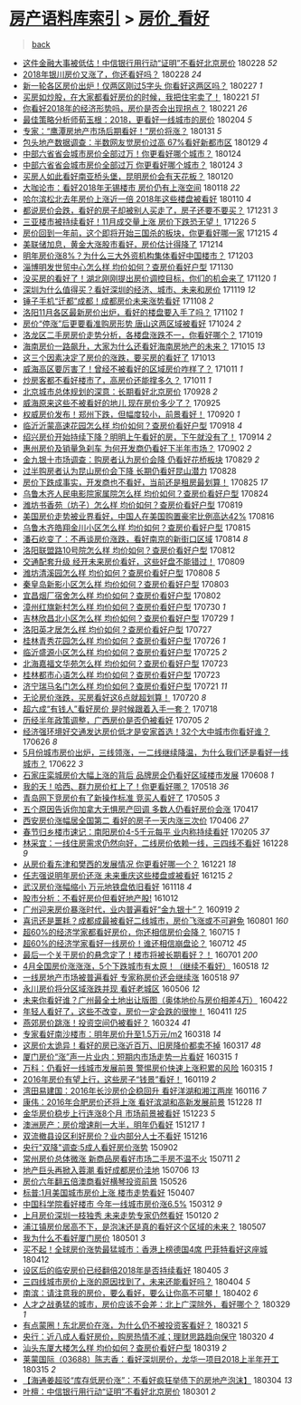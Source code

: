 [房产语料库索引](../../README.md)  > [房价_看好](房价_看好.md)
====
> [back](../README.md)

- [这件金融大事被低估！中信银行用行动“证明”不看好北京房价](http://jkwz.applinzi.com/ittc/7075283041583105031.html#%E8%BF%99%E4%BB%B6%E9%87%91%E8%9E%8D%E5%A4%A7%E4%BA%8B%E8%A2%AB%E4%BD%8E%E4%BC%B0%EF%BC%81%E4%B8%AD%E4%BF%A1%E9%93%B6%E8%A1%8C%E7%94%A8%E8%A1%8C%E5%8A%A8%E2%80%9C%E8%AF%81%E6%98%8E%E2%80%9D%E4%B8%8D%E7%9C%8B%E5%A5%BD%E5%8C%97%E4%BA%AC%E6%88%BF%E4%BB%B7) 180228 *52* 
- [2018年银川房价又涨了，你还看好吗？](http://jkwz.applinzi.com/ittc/7075199131859813392.html#2018%E5%B9%B4%E9%93%B6%E5%B7%9D%E6%88%BF%E4%BB%B7%E5%8F%88%E6%B6%A8%E4%BA%86%EF%BC%8C%E4%BD%A0%E8%BF%98%E7%9C%8B%E5%A5%BD%E5%90%97%EF%BC%9F) 180228 *24* 
- [新一轮各区房价出炉！仅两区刚过5字头 你看好这两区吗？](http://jkwz.applinzi.com/ittc/7074728725973566475.html#%E6%96%B0%E4%B8%80%E8%BD%AE%E5%90%84%E5%8C%BA%E6%88%BF%E4%BB%B7%E5%87%BA%E7%82%89%EF%BC%81%E4%BB%85%E4%B8%A4%E5%8C%BA%E5%88%9A%E8%BF%875%E5%AD%97%E5%A4%B4+%E4%BD%A0%E7%9C%8B%E5%A5%BD%E8%BF%99%E4%B8%A4%E5%8C%BA%E5%90%97%EF%BC%9F) 180227 *1* 
- [买房如炒股，在大家都看好房价的时候，我把住宅卖了！](http://jkwz.applinzi.com/ittc/7072672435138987024.html#%E4%B9%B0%E6%88%BF%E5%A6%82%E7%82%92%E8%82%A1%EF%BC%8C%E5%9C%A8%E5%A4%A7%E5%AE%B6%E9%83%BD%E7%9C%8B%E5%A5%BD%E6%88%BF%E4%BB%B7%E7%9A%84%E6%97%B6%E5%80%99%EF%BC%8C%E6%88%91%E6%8A%8A%E4%BD%8F%E5%AE%85%E5%8D%96%E4%BA%86%EF%BC%81) 180221 *51* 
- [你看好2018年的经济形势吗，房价是否会出现拐点？](http://jkwz.applinzi.com/ittc/7072565775812789254.html#%E4%BD%A0%E7%9C%8B%E5%A5%BD2018%E5%B9%B4%E7%9A%84%E7%BB%8F%E6%B5%8E%E5%BD%A2%E5%8A%BF%E5%90%97%EF%BC%8C%E6%88%BF%E4%BB%B7%E6%98%AF%E5%90%A6%E4%BC%9A%E5%87%BA%E7%8E%B0%E6%8B%90%E7%82%B9%EF%BC%9F) 180221 *26* 
- [最佳策略分析师荀玉根：2018，更看好一线城市的房价](http://jkwz.applinzi.com/ittc/7066162288484942854.html#%E6%9C%80%E4%BD%B3%E7%AD%96%E7%95%A5%E5%88%86%E6%9E%90%E5%B8%88%E8%8D%80%E7%8E%89%E6%A0%B9%EF%BC%9A2018%EF%BC%8C%E6%9B%B4%E7%9C%8B%E5%A5%BD%E4%B8%80%E7%BA%BF%E5%9F%8E%E5%B8%82%E7%9A%84%E6%88%BF%E4%BB%B7) 180204 *5* 
- [专家：“鹰潭房地产市场后期看好！”房价将涨？](http://jkwz.applinzi.com/ittc/7064786616575329290.html#%E4%B8%93%E5%AE%B6%EF%BC%9A%E2%80%9C%E9%B9%B0%E6%BD%AD%E6%88%BF%E5%9C%B0%E4%BA%A7%E5%B8%82%E5%9C%BA%E5%90%8E%E6%9C%9F%E7%9C%8B%E5%A5%BD%EF%BC%81%E2%80%9D%E6%88%BF%E4%BB%B7%E5%B0%86%E6%B6%A8%EF%BC%9F) 180131 *5* 
- [包头地产数据调查：半数网友觉房价过高 67%看好新都市区](http://jkwz.applinzi.com/ittc/7064035998579557393.html#%E5%8C%85%E5%A4%B4%E5%9C%B0%E4%BA%A7%E6%95%B0%E6%8D%AE%E8%B0%83%E6%9F%A5%EF%BC%9A%E5%8D%8A%E6%95%B0%E7%BD%91%E5%8F%8B%E8%A7%89%E6%88%BF%E4%BB%B7%E8%BF%87%E9%AB%98+67%25%E7%9C%8B%E5%A5%BD%E6%96%B0%E9%83%BD%E5%B8%82%E5%8C%BA) 180129 *4* 
- [中部六省省会城市房价全部过万！你更看好哪个城市？](http://jkwz.applinzi.com/ittc/7062183786073031686.html#%E4%B8%AD%E9%83%A8%E5%85%AD%E7%9C%81%E7%9C%81%E4%BC%9A%E5%9F%8E%E5%B8%82%E6%88%BF%E4%BB%B7%E5%85%A8%E9%83%A8%E8%BF%87%E4%B8%87%EF%BC%81%E4%BD%A0%E6%9B%B4%E7%9C%8B%E5%A5%BD%E5%93%AA%E4%B8%AA%E5%9F%8E%E5%B8%82%EF%BC%9F) 180124  
- [中部六省省会城市房价全部过万 你更看好哪个城市？](http://jkwz.applinzi.com/ittc/7062152228561748998.html#%E4%B8%AD%E9%83%A8%E5%85%AD%E7%9C%81%E7%9C%81%E4%BC%9A%E5%9F%8E%E5%B8%82%E6%88%BF%E4%BB%B7%E5%85%A8%E9%83%A8%E8%BF%87%E4%B8%87+%E4%BD%A0%E6%9B%B4%E7%9C%8B%E5%A5%BD%E5%93%AA%E4%B8%AA%E5%9F%8E%E5%B8%82%EF%BC%9F) 180124 *3* 
- [买房人如此看好南亚桥头堡，昆明房价会有天花板？](http://jkwz.applinzi.com/ittc/7060662269027812362.html#%E4%B9%B0%E6%88%BF%E4%BA%BA%E5%A6%82%E6%AD%A4%E7%9C%8B%E5%A5%BD%E5%8D%97%E4%BA%9A%E6%A1%A5%E5%A4%B4%E5%A0%A1%EF%BC%8C%E6%98%86%E6%98%8E%E6%88%BF%E4%BB%B7%E4%BC%9A%E6%9C%89%E5%A4%A9%E8%8A%B1%E6%9D%BF%EF%BC%9F) 180120  
- [大咖论市：看好2018年无锡楼市 房价仍有上涨空间](http://jkwz.applinzi.com/ittc/7059924672496272390.html#%E5%A4%A7%E5%92%96%E8%AE%BA%E5%B8%82%EF%BC%9A%E7%9C%8B%E5%A5%BD2018%E5%B9%B4%E6%97%A0%E9%94%A1%E6%A5%BC%E5%B8%82+%E6%88%BF%E4%BB%B7%E4%BB%8D%E6%9C%89%E4%B8%8A%E6%B6%A8%E7%A9%BA%E9%97%B4) 180118 *22* 
- [哈尔滨松北去年房价上涨近一倍 2018年这些楼盘被看好](http://jkwz.applinzi.com/ittc/7056911218822874128.html#%E5%93%88%E5%B0%94%E6%BB%A8%E6%9D%BE%E5%8C%97%E5%8E%BB%E5%B9%B4%E6%88%BF%E4%BB%B7%E4%B8%8A%E6%B6%A8%E8%BF%91%E4%B8%80%E5%80%8D+2018%E5%B9%B4%E8%BF%99%E4%BA%9B%E6%A5%BC%E7%9B%98%E8%A2%AB%E7%9C%8B%E5%A5%BD) 180110 *4* 
- [都说房价会跌，看好的房子却被别人买走了，房子还要不要买？](http://jkwz.applinzi.com/ittc/7052949661508174864.html#%E9%83%BD%E8%AF%B4%E6%88%BF%E4%BB%B7%E4%BC%9A%E8%B7%8C%EF%BC%8C%E7%9C%8B%E5%A5%BD%E7%9A%84%E6%88%BF%E5%AD%90%E5%8D%B4%E8%A2%AB%E5%88%AB%E4%BA%BA%E4%B9%B0%E8%B5%B0%E4%BA%86%EF%BC%8C%E6%88%BF%E5%AD%90%E8%BF%98%E8%A6%81%E4%B8%8D%E8%A6%81%E4%B9%B0%EF%BC%9F) 171231 *3* 
- [三亚楼市被持续看好！11月成交量上涨 房价下跌恐无望！](http://jkwz.applinzi.com/ittc/7051340982870606864.html#%E4%B8%89%E4%BA%9A%E6%A5%BC%E5%B8%82%E8%A2%AB%E6%8C%81%E7%BB%AD%E7%9C%8B%E5%A5%BD%EF%BC%8111%E6%9C%88%E6%88%90%E4%BA%A4%E9%87%8F%E4%B8%8A%E6%B6%A8+%E6%88%BF%E4%BB%B7%E4%B8%8B%E8%B7%8C%E6%81%90%E6%97%A0%E6%9C%9B%EF%BC%81) 171226 *5* 
- [房价回到一年前，这个即将开始三国杀的板块，你更看好哪一家](http://jkwz.applinzi.com/ittc/7047325936268084241.html#%E6%88%BF%E4%BB%B7%E5%9B%9E%E5%88%B0%E4%B8%80%E5%B9%B4%E5%89%8D%EF%BC%8C%E8%BF%99%E4%B8%AA%E5%8D%B3%E5%B0%86%E5%BC%80%E5%A7%8B%E4%B8%89%E5%9B%BD%E6%9D%80%E7%9A%84%E6%9D%BF%E5%9D%97%EF%BC%8C%E4%BD%A0%E6%9B%B4%E7%9C%8B%E5%A5%BD%E5%93%AA%E4%B8%80%E5%AE%B6) 171215 *4* 
- [美联储加息，黄金大涨股市看好，房价估计得降了](http://jkwz.applinzi.com/ittc/7046955263318295569.html#%E7%BE%8E%E8%81%94%E5%82%A8%E5%8A%A0%E6%81%AF%EF%BC%8C%E9%BB%84%E9%87%91%E5%A4%A7%E6%B6%A8%E8%82%A1%E5%B8%82%E7%9C%8B%E5%A5%BD%EF%BC%8C%E6%88%BF%E4%BB%B7%E4%BC%B0%E8%AE%A1%E5%BE%97%E9%99%8D%E4%BA%86) 171214  
- [明年房价涨8%？为什么三大外资机构集体看好中国楼市？](http://jkwz.applinzi.com/ittc/7042887767418209296.html#%E6%98%8E%E5%B9%B4%E6%88%BF%E4%BB%B7%E6%B6%A88%25%EF%BC%9F%E4%B8%BA%E4%BB%80%E4%B9%88%E4%B8%89%E5%A4%A7%E5%A4%96%E8%B5%84%E6%9C%BA%E6%9E%84%E9%9B%86%E4%BD%93%E7%9C%8B%E5%A5%BD%E4%B8%AD%E5%9B%BD%E6%A5%BC%E5%B8%82%EF%BC%9F) 171203  
- [淄博明发世贸中心怎么样 均价如何？查房价看好户型](http://jkwz.applinzi.com/ittc/7041659900009120785.html#%E6%B7%84%E5%8D%9A%E6%98%8E%E5%8F%91%E4%B8%96%E8%B4%B8%E4%B8%AD%E5%BF%83%E6%80%8E%E4%B9%88%E6%A0%B7+%E5%9D%87%E4%BB%B7%E5%A6%82%E4%BD%95%EF%BC%9F%E6%9F%A5%E6%88%BF%E4%BB%B7%E7%9C%8B%E5%A5%BD%E6%88%B7%E5%9E%8B) 171130  
- [没买房的看好了！湖北刚刚提出房价调控目标，你们的机会来了](http://jkwz.applinzi.com/ittc/7038132033975485457.html#%E6%B2%A1%E4%B9%B0%E6%88%BF%E7%9A%84%E7%9C%8B%E5%A5%BD%E4%BA%86%EF%BC%81%E6%B9%96%E5%8C%97%E5%88%9A%E5%88%9A%E6%8F%90%E5%87%BA%E6%88%BF%E4%BB%B7%E8%B0%83%E6%8E%A7%E7%9B%AE%E6%A0%87%EF%BC%8C%E4%BD%A0%E4%BB%AC%E7%9A%84%E6%9C%BA%E4%BC%9A%E6%9D%A5%E4%BA%86) 171120 *1* 
- [深圳为什么值得买？看好深圳的经济、城市、未来和房价](http://jkwz.applinzi.com/ittc/7037596849593123856.html#%E6%B7%B1%E5%9C%B3%E4%B8%BA%E4%BB%80%E4%B9%88%E5%80%BC%E5%BE%97%E4%B9%B0%EF%BC%9F%E7%9C%8B%E5%A5%BD%E6%B7%B1%E5%9C%B3%E7%9A%84%E7%BB%8F%E6%B5%8E%E3%80%81%E5%9F%8E%E5%B8%82%E3%80%81%E6%9C%AA%E6%9D%A5%E5%92%8C%E6%88%BF%E4%BB%B7) 171119 *12* 
- [锤子手机“迁都”成都！成都房价未来涨势看好](http://jkwz.applinzi.com/ittc/7033619071197774864.html#%E9%94%A4%E5%AD%90%E6%89%8B%E6%9C%BA%E2%80%9C%E8%BF%81%E9%83%BD%E2%80%9D%E6%88%90%E9%83%BD%EF%BC%81%E6%88%90%E9%83%BD%E6%88%BF%E4%BB%B7%E6%9C%AA%E6%9D%A5%E6%B6%A8%E5%8A%BF%E7%9C%8B%E5%A5%BD) 171108 *2* 
- [洛阳11月各区最新房价出炉，看好的楼盘要入手了吗？](http://jkwz.applinzi.com/ittc/7031355316296483856.html#%E6%B4%9B%E9%98%B311%E6%9C%88%E5%90%84%E5%8C%BA%E6%9C%80%E6%96%B0%E6%88%BF%E4%BB%B7%E5%87%BA%E7%82%89%EF%BC%8C%E7%9C%8B%E5%A5%BD%E7%9A%84%E6%A5%BC%E7%9B%98%E8%A6%81%E5%85%A5%E6%89%8B%E4%BA%86%E5%90%97%EF%BC%9F) 171102 *1* 
- [房价“停涨”后更要看准购房形势 唐山这两区域被看好](http://jkwz.applinzi.com/ittc/7028010299398030353.html#%E6%88%BF%E4%BB%B7%E2%80%9C%E5%81%9C%E6%B6%A8%E2%80%9D%E5%90%8E%E6%9B%B4%E8%A6%81%E7%9C%8B%E5%87%86%E8%B4%AD%E6%88%BF%E5%BD%A2%E5%8A%BF+%E5%94%90%E5%B1%B1%E8%BF%99%E4%B8%A4%E5%8C%BA%E5%9F%9F%E8%A2%AB%E7%9C%8B%E5%A5%BD) 171024 *2* 
- [洛龙区二手房房价走势分析，各楼盘涨跌不一，你看好哪个？](http://jkwz.applinzi.com/ittc/7026070298959545361.html#%E6%B4%9B%E9%BE%99%E5%8C%BA%E4%BA%8C%E6%89%8B%E6%88%BF%E6%88%BF%E4%BB%B7%E8%B5%B0%E5%8A%BF%E5%88%86%E6%9E%90%EF%BC%8C%E5%90%84%E6%A5%BC%E7%9B%98%E6%B6%A8%E8%B7%8C%E4%B8%8D%E4%B8%80%EF%BC%8C%E4%BD%A0%E7%9C%8B%E5%A5%BD%E5%93%AA%E4%B8%AA%EF%BC%9F) 171019  
- [海南房价一路飙升，大家为什么还看好海南房地产的未来？](http://jkwz.applinzi.com/ittc/7024713081672958993.html#%E6%B5%B7%E5%8D%97%E6%88%BF%E4%BB%B7%E4%B8%80%E8%B7%AF%E9%A3%99%E5%8D%87%EF%BC%8C%E5%A4%A7%E5%AE%B6%E4%B8%BA%E4%BB%80%E4%B9%88%E8%BF%98%E7%9C%8B%E5%A5%BD%E6%B5%B7%E5%8D%97%E6%88%BF%E5%9C%B0%E4%BA%A7%E7%9A%84%E6%9C%AA%E6%9D%A5%EF%BC%9F) 171015 *13* 
- [这三个因素决定了房价的涨跌，要买房的看好了](http://jkwz.applinzi.com/ittc/7023863017048114193.html#%E8%BF%99%E4%B8%89%E4%B8%AA%E5%9B%A0%E7%B4%A0%E5%86%B3%E5%AE%9A%E4%BA%86%E6%88%BF%E4%BB%B7%E7%9A%84%E6%B6%A8%E8%B7%8C%EF%BC%8C%E8%A6%81%E4%B9%B0%E6%88%BF%E7%9A%84%E7%9C%8B%E5%A5%BD%E4%BA%86) 171013  
- [威海高区要厉害了！曾经不被看好的区域房价咋样了？](http://jkwz.applinzi.com/ittc/7023196132027663376.html#%E5%A8%81%E6%B5%B7%E9%AB%98%E5%8C%BA%E8%A6%81%E5%8E%89%E5%AE%B3%E4%BA%86%EF%BC%81%E6%9B%BE%E7%BB%8F%E4%B8%8D%E8%A2%AB%E7%9C%8B%E5%A5%BD%E7%9A%84%E5%8C%BA%E5%9F%9F%E6%88%BF%E4%BB%B7%E5%92%8B%E6%A0%B7%E4%BA%86%EF%BC%9F) 171011 *1* 
- [炒房客都不看好楼市了，高房价还能撑多久？](http://jkwz.applinzi.com/ittc/7023120043632755729.html#%E7%82%92%E6%88%BF%E5%AE%A2%E9%83%BD%E4%B8%8D%E7%9C%8B%E5%A5%BD%E6%A5%BC%E5%B8%82%E4%BA%86%EF%BC%8C%E9%AB%98%E6%88%BF%E4%BB%B7%E8%BF%98%E8%83%BD%E6%92%91%E5%A4%9A%E4%B9%85%EF%BC%9F) 171011 *1* 
- [北京城市总体规划的深意：长期看好北京房价](http://jkwz.applinzi.com/ittc/7018293208667390992.html#%E5%8C%97%E4%BA%AC%E5%9F%8E%E5%B8%82%E6%80%BB%E4%BD%93%E8%A7%84%E5%88%92%E7%9A%84%E6%B7%B1%E6%84%8F%EF%BC%9A%E9%95%BF%E6%9C%9F%E7%9C%8B%E5%A5%BD%E5%8C%97%E4%BA%AC%E6%88%BF%E4%BB%B7) 170928 *2* 
- [威海原来这些不被看好的地儿 现在房价多少了？](http://jkwz.applinzi.com/ittc/7017228916723549200.html#%E5%A8%81%E6%B5%B7%E5%8E%9F%E6%9D%A5%E8%BF%99%E4%BA%9B%E4%B8%8D%E8%A2%AB%E7%9C%8B%E5%A5%BD%E7%9A%84%E5%9C%B0%E5%84%BF+%E7%8E%B0%E5%9C%A8%E6%88%BF%E4%BB%B7%E5%A4%9A%E5%B0%91%E4%BA%86%EF%BC%9F) 170925  
- [权威房价发布！郑州下跌，但幅度较小，前景看好！](http://jkwz.applinzi.com/ittc/7015311686033212432.html#%E6%9D%83%E5%A8%81%E6%88%BF%E4%BB%B7%E5%8F%91%E5%B8%83%EF%BC%81%E9%83%91%E5%B7%9E%E4%B8%8B%E8%B7%8C%EF%BC%8C%E4%BD%86%E5%B9%85%E5%BA%A6%E8%BE%83%E5%B0%8F%EF%BC%8C%E5%89%8D%E6%99%AF%E7%9C%8B%E5%A5%BD%EF%BC%81) 170920 *1* 
- [临沂沂蒙高速花园怎么样 均价如何？查房价看好户型](http://jkwz.applinzi.com/ittc/7014570417057170449.html#%E4%B8%B4%E6%B2%82%E6%B2%82%E8%92%99%E9%AB%98%E9%80%9F%E8%8A%B1%E5%9B%AD%E6%80%8E%E4%B9%88%E6%A0%B7+%E5%9D%87%E4%BB%B7%E5%A6%82%E4%BD%95%EF%BC%9F%E6%9F%A5%E6%88%BF%E4%BB%B7%E7%9C%8B%E5%A5%BD%E6%88%B7%E5%9E%8B) 170918 *4* 
- [绍兴房价开始持续下降？明明上午看好的房，下午就没有了！](http://jkwz.applinzi.com/ittc/7013085407141692432.html#%E7%BB%8D%E5%85%B4%E6%88%BF%E4%BB%B7%E5%BC%80%E5%A7%8B%E6%8C%81%E7%BB%AD%E4%B8%8B%E9%99%8D%EF%BC%9F%E6%98%8E%E6%98%8E%E4%B8%8A%E5%8D%88%E7%9C%8B%E5%A5%BD%E7%9A%84%E6%88%BF%EF%BC%8C%E4%B8%8B%E5%8D%88%E5%B0%B1%E6%B2%A1%E6%9C%89%E4%BA%86%EF%BC%81) 170914 *2* 
- [惠州房价及销量急刹车 为何开发商仍看好下半年市场？](http://jkwz.applinzi.com/ittc/7008560858333185040.html#%E6%83%A0%E5%B7%9E%E6%88%BF%E4%BB%B7%E5%8F%8A%E9%94%80%E9%87%8F%E6%80%A5%E5%88%B9%E8%BD%A6+%E4%B8%BA%E4%BD%95%E5%BC%80%E5%8F%91%E5%95%86%E4%BB%8D%E7%9C%8B%E5%A5%BD%E4%B8%8B%E5%8D%8A%E5%B9%B4%E5%B8%82%E5%9C%BA%EF%BC%9F) 170902 *2* 
- [金九银十市场调查：购房者认为房价会降 仍看好花桥板块](http://jkwz.applinzi.com/ittc/7007191130725418000.html#%E9%87%91%E4%B9%9D%E9%93%B6%E5%8D%81%E5%B8%82%E5%9C%BA%E8%B0%83%E6%9F%A5%EF%BC%9A%E8%B4%AD%E6%88%BF%E8%80%85%E8%AE%A4%E4%B8%BA%E6%88%BF%E4%BB%B7%E4%BC%9A%E9%99%8D+%E4%BB%8D%E7%9C%8B%E5%A5%BD%E8%8A%B1%E6%A1%A5%E6%9D%BF%E5%9D%97) 170829 *2* 
- [过半购房者认为昆山房价会下降 长期仍看好昆山潜力](http://jkwz.applinzi.com/ittc/7006999381621081105.html#%E8%BF%87%E5%8D%8A%E8%B4%AD%E6%88%BF%E8%80%85%E8%AE%A4%E4%B8%BA%E6%98%86%E5%B1%B1%E6%88%BF%E4%BB%B7%E4%BC%9A%E4%B8%8B%E9%99%8D+%E9%95%BF%E6%9C%9F%E4%BB%8D%E7%9C%8B%E5%A5%BD%E6%98%86%E5%B1%B1%E6%BD%9C%E5%8A%9B) 170828  
- [房价下跌成事实，开发商也不看好，当前还是租房最划算！](http://jkwz.applinzi.com/ittc/7005790235626308625.html#%E6%88%BF%E4%BB%B7%E4%B8%8B%E8%B7%8C%E6%88%90%E4%BA%8B%E5%AE%9E%EF%BC%8C%E5%BC%80%E5%8F%91%E5%95%86%E4%B9%9F%E4%B8%8D%E7%9C%8B%E5%A5%BD%EF%BC%8C%E5%BD%93%E5%89%8D%E8%BF%98%E6%98%AF%E7%A7%9F%E6%88%BF%E6%9C%80%E5%88%92%E7%AE%97%EF%BC%81) 170825 *17* 
- [乌鲁木齐人民电影院家属院怎么样 均价如何？查房价看好户型](http://jkwz.applinzi.com/ittc/7005382079230247952.html#%E4%B9%8C%E9%B2%81%E6%9C%A8%E9%BD%90%E4%BA%BA%E6%B0%91%E7%94%B5%E5%BD%B1%E9%99%A2%E5%AE%B6%E5%B1%9E%E9%99%A2%E6%80%8E%E4%B9%88%E6%A0%B7+%E5%9D%87%E4%BB%B7%E5%A6%82%E4%BD%95%EF%BC%9F%E6%9F%A5%E6%88%BF%E4%BB%B7%E7%9C%8B%E5%A5%BD%E6%88%B7%E5%9E%8B) 170824  
- [潍坊书香苑（坊子）怎么样 均价如何？查房价看好户型](http://jkwz.applinzi.com/ittc/7003486876969993232.html#%E6%BD%8D%E5%9D%8A%E4%B9%A6%E9%A6%99%E8%8B%91%EF%BC%88%E5%9D%8A%E5%AD%90%EF%BC%89%E6%80%8E%E4%B9%88%E6%A0%B7+%E5%9D%87%E4%BB%B7%E5%A6%82%E4%BD%95%EF%BC%9F%E6%9F%A5%E6%88%BF%E4%BB%B7%E7%9C%8B%E5%A5%BD%E6%88%B7%E5%9E%8B) 170819  
- [美国房价走势被业界看好，中国人在美国购置豪宅比例高达42%](http://jkwz.applinzi.com/ittc/7002422713891947536.html#%E7%BE%8E%E5%9B%BD%E6%88%BF%E4%BB%B7%E8%B5%B0%E5%8A%BF%E8%A2%AB%E4%B8%9A%E7%95%8C%E7%9C%8B%E5%A5%BD%EF%BC%8C%E4%B8%AD%E5%9B%BD%E4%BA%BA%E5%9C%A8%E7%BE%8E%E5%9B%BD%E8%B4%AD%E7%BD%AE%E8%B1%AA%E5%AE%85%E6%AF%94%E4%BE%8B%E9%AB%98%E8%BE%BE42%25) 170816  
- [乌鲁木齐皓翔金川小区怎么样 均价如何？查房价看好户型](http://jkwz.applinzi.com/ittc/7001975471905178640.html#%E4%B9%8C%E9%B2%81%E6%9C%A8%E9%BD%90%E7%9A%93%E7%BF%94%E9%87%91%E5%B7%9D%E5%B0%8F%E5%8C%BA%E6%80%8E%E4%B9%88%E6%A0%B7+%E5%9D%87%E4%BB%B7%E5%A6%82%E4%BD%95%EF%BC%9F%E6%9F%A5%E6%88%BF%E4%BB%B7%E7%9C%8B%E5%A5%BD%E6%88%B7%E5%9E%8B) 170815  
- [潘石屹变了：不再谈房价涨跌，看好南京的新街口区域](http://jkwz.applinzi.com/ittc/7001598461458514961.html#%E6%BD%98%E7%9F%B3%E5%B1%B9%E5%8F%98%E4%BA%86%EF%BC%9A%E4%B8%8D%E5%86%8D%E8%B0%88%E6%88%BF%E4%BB%B7%E6%B6%A8%E8%B7%8C%EF%BC%8C%E7%9C%8B%E5%A5%BD%E5%8D%97%E4%BA%AC%E7%9A%84%E6%96%B0%E8%A1%97%E5%8F%A3%E5%8C%BA%E5%9F%9F) 170814 *8* 
- [洛阳联盟路10号院怎么样 均价如何？查房价看好户型](http://jkwz.applinzi.com/ittc/7000920241813849104.html#%E6%B4%9B%E9%98%B3%E8%81%94%E7%9B%9F%E8%B7%AF10%E5%8F%B7%E9%99%A2%E6%80%8E%E4%B9%88%E6%A0%B7+%E5%9D%87%E4%BB%B7%E5%A6%82%E4%BD%95%EF%BC%9F%E6%9F%A5%E6%88%BF%E4%BB%B7%E7%9C%8B%E5%A5%BD%E6%88%B7%E5%9E%8B) 170812  
- [交通配套升级 经开未来房价看好，这些好盘不能错过！](http://jkwz.applinzi.com/ittc/6999760962851439633.html#%E4%BA%A4%E9%80%9A%E9%85%8D%E5%A5%97%E5%8D%87%E7%BA%A7+%E7%BB%8F%E5%BC%80%E6%9C%AA%E6%9D%A5%E6%88%BF%E4%BB%B7%E7%9C%8B%E5%A5%BD%EF%BC%8C%E8%BF%99%E4%BA%9B%E5%A5%BD%E7%9B%98%E4%B8%8D%E8%83%BD%E9%94%99%E8%BF%87%EF%BC%81) 170809  
- [潍坊清溪园怎么样 均价如何？查房价看好户型](http://jkwz.applinzi.com/ittc/6999389874317427728.html#%E6%BD%8D%E5%9D%8A%E6%B8%85%E6%BA%AA%E5%9B%AD%E6%80%8E%E4%B9%88%E6%A0%B7+%E5%9D%87%E4%BB%B7%E5%A6%82%E4%BD%95%EF%BC%9F%E6%9F%A5%E6%88%BF%E4%BB%B7%E7%9C%8B%E5%A5%BD%E6%88%B7%E5%9E%8B) 170808 *5* 
- [秦皇岛新影小区怎么样 均价如何？查房价看好户型](http://jkwz.applinzi.com/ittc/6997576117308097552.html#%E7%A7%A6%E7%9A%87%E5%B2%9B%E6%96%B0%E5%BD%B1%E5%B0%8F%E5%8C%BA%E6%80%8E%E4%B9%88%E6%A0%B7+%E5%9D%87%E4%BB%B7%E5%A6%82%E4%BD%95%EF%BC%9F%E6%9F%A5%E6%88%BF%E4%BB%B7%E7%9C%8B%E5%A5%BD%E6%88%B7%E5%9E%8B) 170803  
- [宜昌烟厂宿舍怎么样 均价如何？查房价看好户型](http://jkwz.applinzi.com/ittc/6997139808303186960.html#%E5%AE%9C%E6%98%8C%E7%83%9F%E5%8E%82%E5%AE%BF%E8%88%8D%E6%80%8E%E4%B9%88%E6%A0%B7+%E5%9D%87%E4%BB%B7%E5%A6%82%E4%BD%95%EF%BC%9F%E6%9F%A5%E6%88%BF%E4%BB%B7%E7%9C%8B%E5%A5%BD%E6%88%B7%E5%9E%8B) 170802  
- [漳州红旗新村怎么样 均价如何？查房价看好户型](http://jkwz.applinzi.com/ittc/6996019456537789457.html#%E6%BC%B3%E5%B7%9E%E7%BA%A2%E6%97%97%E6%96%B0%E6%9D%91%E6%80%8E%E4%B9%88%E6%A0%B7+%E5%9D%87%E4%BB%B7%E5%A6%82%E4%BD%95%EF%BC%9F%E6%9F%A5%E6%88%BF%E4%BB%B7%E7%9C%8B%E5%A5%BD%E6%88%B7%E5%9E%8B) 170730 *1* 
- [吉林欣昌北小区怎么样 均价如何？查房价看好户型](http://jkwz.applinzi.com/ittc/6995669562056770577.html#%E5%90%89%E6%9E%97%E6%AC%A3%E6%98%8C%E5%8C%97%E5%B0%8F%E5%8C%BA%E6%80%8E%E4%B9%88%E6%A0%B7+%E5%9D%87%E4%BB%B7%E5%A6%82%E4%BD%95%EF%BC%9F%E6%9F%A5%E6%88%BF%E4%BB%B7%E7%9C%8B%E5%A5%BD%E6%88%B7%E5%9E%8B) 170729 *1* 
- [洛阳英才居怎么样 均价如何？查房价看好户型](http://jkwz.applinzi.com/ittc/6994927996199502864.html#%E6%B4%9B%E9%98%B3%E8%8B%B1%E6%89%8D%E5%B1%85%E6%80%8E%E4%B9%88%E6%A0%B7+%E5%9D%87%E4%BB%B7%E5%A6%82%E4%BD%95%EF%BC%9F%E6%9F%A5%E6%88%BF%E4%BB%B7%E7%9C%8B%E5%A5%BD%E6%88%B7%E5%9E%8B) 170727  
- [桂林青秀花园怎么样 均价如何？查房价看好户型](http://jkwz.applinzi.com/ittc/6994553425491395601.html#%E6%A1%82%E6%9E%97%E9%9D%92%E7%A7%80%E8%8A%B1%E5%9B%AD%E6%80%8E%E4%B9%88%E6%A0%B7+%E5%9D%87%E4%BB%B7%E5%A6%82%E4%BD%95%EF%BC%9F%E6%9F%A5%E6%88%BF%E4%BB%B7%E7%9C%8B%E5%A5%BD%E6%88%B7%E5%9E%8B) 170726 *1* 
- [临沂盛源小区怎么样 均价如何？查房价看好户型](http://jkwz.applinzi.com/ittc/6994210842332365840.html#%E4%B8%B4%E6%B2%82%E7%9B%9B%E6%BA%90%E5%B0%8F%E5%8C%BA%E6%80%8E%E4%B9%88%E6%A0%B7+%E5%9D%87%E4%BB%B7%E5%A6%82%E4%BD%95%EF%BC%9F%E6%9F%A5%E6%88%BF%E4%BB%B7%E7%9C%8B%E5%A5%BD%E6%88%B7%E5%9E%8B) 170725 *2* 
- [北海嘉福文华苑怎么样 均价如何？查房价看好户型](http://jkwz.applinzi.com/ittc/6993494620347302929.html#%E5%8C%97%E6%B5%B7%E5%98%89%E7%A6%8F%E6%96%87%E5%8D%8E%E8%8B%91%E6%80%8E%E4%B9%88%E6%A0%B7+%E5%9D%87%E4%BB%B7%E5%A6%82%E4%BD%95%EF%BC%9F%E6%9F%A5%E6%88%BF%E4%BB%B7%E7%9C%8B%E5%A5%BD%E6%88%B7%E5%9E%8B) 170723  
- [桂林都市心语怎么样 均价如何？查房价看好户型](http://jkwz.applinzi.com/ittc/6993493377856046096.html#%E6%A1%82%E6%9E%97%E9%83%BD%E5%B8%82%E5%BF%83%E8%AF%AD%E6%80%8E%E4%B9%88%E6%A0%B7+%E5%9D%87%E4%BB%B7%E5%A6%82%E4%BD%95%EF%BC%9F%E6%9F%A5%E6%88%BF%E4%BB%B7%E7%9C%8B%E5%A5%BD%E6%88%B7%E5%9E%8B) 170723  
- [济宁瑞马名门怎么样 均价如何？查房价看好户型](http://jkwz.applinzi.com/ittc/6992722822349456400.html#%E6%B5%8E%E5%AE%81%E7%91%9E%E9%A9%AC%E5%90%8D%E9%97%A8%E6%80%8E%E4%B9%88%E6%A0%B7+%E5%9D%87%E4%BB%B7%E5%A6%82%E4%BD%95%EF%BC%9F%E6%9F%A5%E6%88%BF%E4%BB%B7%E7%9C%8B%E5%A5%BD%E6%88%B7%E5%9E%8B) 170721 *11* 
- [无论房价涨跌，买房看好这6点就超划算！](http://jkwz.applinzi.com/ittc/6992405482365781009.html#%E6%97%A0%E8%AE%BA%E6%88%BF%E4%BB%B7%E6%B6%A8%E8%B7%8C%EF%BC%8C%E4%B9%B0%E6%88%BF%E7%9C%8B%E5%A5%BD%E8%BF%996%E7%82%B9%E5%B0%B1%E8%B6%85%E5%88%92%E7%AE%97%EF%BC%81) 170720 *8* 
- [超六成“有钱人”看好房价 是时候跟着入手一套？](http://jkwz.applinzi.com/ittc/6991566407639499793.html#%E8%B6%85%E5%85%AD%E6%88%90%E2%80%9C%E6%9C%89%E9%92%B1%E4%BA%BA%E2%80%9D%E7%9C%8B%E5%A5%BD%E6%88%BF%E4%BB%B7+%E6%98%AF%E6%97%B6%E5%80%99%E8%B7%9F%E7%9D%80%E5%85%A5%E6%89%8B%E4%B8%80%E5%A5%97%EF%BC%9F) 170718  
- [历经半年政策调整，广西房价是否仍被看好](http://jkwz.applinzi.com/ittc/6986872468189742084.html#%E5%8E%86%E7%BB%8F%E5%8D%8A%E5%B9%B4%E6%94%BF%E7%AD%96%E8%B0%83%E6%95%B4%EF%BC%8C%E5%B9%BF%E8%A5%BF%E6%88%BF%E4%BB%B7%E6%98%AF%E5%90%A6%E4%BB%8D%E8%A2%AB%E7%9C%8B%E5%A5%BD) 170705 *2* 
- [经济强环境好交通发达房价低才是安家首选！32个大中城市你看好谁？](http://jkwz.applinzi.com/ittc/6983413459252151301.html#%E7%BB%8F%E6%B5%8E%E5%BC%BA%E7%8E%AF%E5%A2%83%E5%A5%BD%E4%BA%A4%E9%80%9A%E5%8F%91%E8%BE%BE%E6%88%BF%E4%BB%B7%E4%BD%8E%E6%89%8D%E6%98%AF%E5%AE%89%E5%AE%B6%E9%A6%96%E9%80%89%EF%BC%8132%E4%B8%AA%E5%A4%A7%E4%B8%AD%E5%9F%8E%E5%B8%82%E4%BD%A0%E7%9C%8B%E5%A5%BD%E8%B0%81%EF%BC%9F) 170626 *8* 
- [5月份城市房价出炉，三线领涨，一二线继续降温，为什么我们还是看好一线城市？](http://jkwz.applinzi.com/ittc/6981617477539595268.html#5%E6%9C%88%E4%BB%BD%E5%9F%8E%E5%B8%82%E6%88%BF%E4%BB%B7%E5%87%BA%E7%82%89%EF%BC%8C%E4%B8%89%E7%BA%BF%E9%A2%86%E6%B6%A8%EF%BC%8C%E4%B8%80%E4%BA%8C%E7%BA%BF%E7%BB%A7%E7%BB%AD%E9%99%8D%E6%B8%A9%EF%BC%8C%E4%B8%BA%E4%BB%80%E4%B9%88%E6%88%91%E4%BB%AC%E8%BF%98%E6%98%AF%E7%9C%8B%E5%A5%BD%E4%B8%80%E7%BA%BF%E5%9F%8E%E5%B8%82%EF%BC%9F) 170622 *3* 
- [石家庄栾城房价大幅上涨的背后 品牌房企仍看好区域楼市发展](http://jkwz.applinzi.com/ittc/6976675855760622597.html#%E7%9F%B3%E5%AE%B6%E5%BA%84%E6%A0%BE%E5%9F%8E%E6%88%BF%E4%BB%B7%E5%A4%A7%E5%B9%85%E4%B8%8A%E6%B6%A8%E7%9A%84%E8%83%8C%E5%90%8E+%E5%93%81%E7%89%8C%E6%88%BF%E4%BC%81%E4%BB%8D%E7%9C%8B%E5%A5%BD%E5%8C%BA%E5%9F%9F%E6%A5%BC%E5%B8%82%E5%8F%91%E5%B1%95) 170608 *1* 
- [我的天！哈西、群力房价杠上了！你更看好哪？](http://jkwz.applinzi.com/ittc/6969000874931127301.html#%E6%88%91%E7%9A%84%E5%A4%A9%EF%BC%81%E5%93%88%E8%A5%BF%E3%80%81%E7%BE%A4%E5%8A%9B%E6%88%BF%E4%BB%B7%E6%9D%A0%E4%B8%8A%E4%BA%86%EF%BC%81%E4%BD%A0%E6%9B%B4%E7%9C%8B%E5%A5%BD%E5%93%AA%EF%BC%9F) 170518 *36* 
- [青岛网下竞房价有了新操作标准 竞买人看好了](http://jkwz.applinzi.com/ittc/6964077350290457605.html#%E9%9D%92%E5%B2%9B%E7%BD%91%E4%B8%8B%E7%AB%9E%E6%88%BF%E4%BB%B7%E6%9C%89%E4%BA%86%E6%96%B0%E6%93%8D%E4%BD%9C%E6%A0%87%E5%87%86+%E7%AB%9E%E4%B9%B0%E4%BA%BA%E7%9C%8B%E5%A5%BD%E4%BA%86) 170505 *3* 
- [五个原因告诉你加拿大无惧房产回调 多数人仍看好房价会涨](http://jkwz.applinzi.com/ittc/6957475624980579332.html#%E4%BA%94%E4%B8%AA%E5%8E%9F%E5%9B%A0%E5%91%8A%E8%AF%89%E4%BD%A0%E5%8A%A0%E6%8B%BF%E5%A4%A7%E6%97%A0%E6%83%A7%E6%88%BF%E4%BA%A7%E5%9B%9E%E8%B0%83+%E5%A4%9A%E6%95%B0%E4%BA%BA%E4%BB%8D%E7%9C%8B%E5%A5%BD%E6%88%BF%E4%BB%B7%E4%BC%9A%E6%B6%A8) 170417  
- [西安房价涨幅居全国第二 看好的房子一天内涨三次价](http://jkwz.applinzi.com/ittc/6953329501189702661.html#%E8%A5%BF%E5%AE%89%E6%88%BF%E4%BB%B7%E6%B6%A8%E5%B9%85%E5%B1%85%E5%85%A8%E5%9B%BD%E7%AC%AC%E4%BA%8C+%E7%9C%8B%E5%A5%BD%E7%9A%84%E6%88%BF%E5%AD%90%E4%B8%80%E5%A4%A9%E5%86%85%E6%B6%A8%E4%B8%89%E6%AC%A1%E4%BB%B7) 170406 *27* 
- [春节归乡楼市速记：南阳房价4-5千元每平 业内称持续看好](http://jkwz.applinzi.com/ittc/6931211039193695236.html#%E6%98%A5%E8%8A%82%E5%BD%92%E4%B9%A1%E6%A5%BC%E5%B8%82%E9%80%9F%E8%AE%B0%EF%BC%9A%E5%8D%97%E9%98%B3%E6%88%BF%E4%BB%B74-5%E5%8D%83%E5%85%83%E6%AF%8F%E5%B9%B3+%E4%B8%9A%E5%86%85%E7%A7%B0%E6%8C%81%E7%BB%AD%E7%9C%8B%E5%A5%BD) 170205 *37* 
- [林采宜：一线住房需求仍然向好，二线房价依赖一线，三四线不看好](http://jkwz.applinzi.com/ittc/6916658836579812357.html#%E6%9E%97%E9%87%87%E5%AE%9C%EF%BC%9A%E4%B8%80%E7%BA%BF%E4%BD%8F%E6%88%BF%E9%9C%80%E6%B1%82%E4%BB%8D%E7%84%B6%E5%90%91%E5%A5%BD%EF%BC%8C%E4%BA%8C%E7%BA%BF%E6%88%BF%E4%BB%B7%E4%BE%9D%E8%B5%96%E4%B8%80%E7%BA%BF%EF%BC%8C%E4%B8%89%E5%9B%9B%E7%BA%BF%E4%B8%8D%E7%9C%8B%E5%A5%BD) 161228 *9* 
- [从房价看东津和樊西的发展情况 你更看好哪一个？](http://jkwz.applinzi.com/ittc/6914022270837457925.html#%E4%BB%8E%E6%88%BF%E4%BB%B7%E7%9C%8B%E4%B8%9C%E6%B4%A5%E5%92%8C%E6%A8%8A%E8%A5%BF%E7%9A%84%E5%8F%91%E5%B1%95%E6%83%85%E5%86%B5+%E4%BD%A0%E6%9B%B4%E7%9C%8B%E5%A5%BD%E5%93%AA%E4%B8%80%E4%B8%AA%EF%BC%9F) 161221 *18* 
- [任志强说明年房价还涨 未来重庆这些楼盘或被看好](http://jkwz.applinzi.com/ittc/6911808759935796229.html#%E4%BB%BB%E5%BF%97%E5%BC%BA%E8%AF%B4%E6%98%8E%E5%B9%B4%E6%88%BF%E4%BB%B7%E8%BF%98%E6%B6%A8+%E6%9C%AA%E6%9D%A5%E9%87%8D%E5%BA%86%E8%BF%99%E4%BA%9B%E6%A5%BC%E7%9B%98%E6%88%96%E8%A2%AB%E7%9C%8B%E5%A5%BD) 161215 *2* 
- [武汉房价涨幅缩小 万元地铁盘依旧看好](http://jkwz.applinzi.com/ittc/6901879994275333125.html#%E6%AD%A6%E6%B1%89%E6%88%BF%E4%BB%B7%E6%B6%A8%E5%B9%85%E7%BC%A9%E5%B0%8F+%E4%B8%87%E5%85%83%E5%9C%B0%E9%93%81%E7%9B%98%E4%BE%9D%E6%97%A7%E7%9C%8B%E5%A5%BD) 161118 *4* 
- [股市分析：不看好房价但看好地产股!](http://jkwz.applinzi.com/ittc/6888026445376390149.html#%E8%82%A1%E5%B8%82%E5%88%86%E6%9E%90%EF%BC%9A%E4%B8%8D%E7%9C%8B%E5%A5%BD%E6%88%BF%E4%BB%B7%E4%BD%86%E7%9C%8B%E5%A5%BD%E5%9C%B0%E4%BA%A7%E8%82%A1%21) 161012  
- [广州迎来房价暴涨时代，业内普遍看好“金九银十”？](http://jkwz.applinzi.com/ittc/6879628360468136965.html#%E5%B9%BF%E5%B7%9E%E8%BF%8E%E6%9D%A5%E6%88%BF%E4%BB%B7%E6%9A%B4%E6%B6%A8%E6%97%B6%E4%BB%A3%EF%BC%8C%E4%B8%9A%E5%86%85%E6%99%AE%E9%81%8D%E7%9C%8B%E5%A5%BD%E2%80%9C%E9%87%91%E4%B9%9D%E9%93%B6%E5%8D%81%E2%80%9D%EF%BC%9F) 160919 *2* 
- [喜讯还是噩耗？成都成最被看好二线城市，房价飞涨或不可避免](http://jkwz.applinzi.com/ittc/6861456106215441412.html#%E5%96%9C%E8%AE%AF%E8%BF%98%E6%98%AF%E5%99%A9%E8%80%97%EF%BC%9F%E6%88%90%E9%83%BD%E6%88%90%E6%9C%80%E8%A2%AB%E7%9C%8B%E5%A5%BD%E4%BA%8C%E7%BA%BF%E5%9F%8E%E5%B8%82%EF%BC%8C%E6%88%BF%E4%BB%B7%E9%A3%9E%E6%B6%A8%E6%88%96%E4%B8%8D%E5%8F%AF%E9%81%BF%E5%85%8D) 160801 *160* 
- [超60%的经济学家都看好房价，你还相信房价会降？](http://jkwz.applinzi.com/ittc/6854997457880220676.html#%E8%B6%8560%25%E7%9A%84%E7%BB%8F%E6%B5%8E%E5%AD%A6%E5%AE%B6%E9%83%BD%E7%9C%8B%E5%A5%BD%E6%88%BF%E4%BB%B7%EF%BC%8C%E4%BD%A0%E8%BF%98%E7%9B%B8%E4%BF%A1%E6%88%BF%E4%BB%B7%E4%BC%9A%E9%99%8D%EF%BC%9F) 160715 *1* 
- [超60%的经济学家看好一线房价！谁还相信崩盘论？](http://jkwz.applinzi.com/ittc/6853931559660553221.html#%E8%B6%8560%25%E7%9A%84%E7%BB%8F%E6%B5%8E%E5%AD%A6%E5%AE%B6%E7%9C%8B%E5%A5%BD%E4%B8%80%E7%BA%BF%E6%88%BF%E4%BB%B7%EF%BC%81%E8%B0%81%E8%BF%98%E7%9B%B8%E4%BF%A1%E5%B4%A9%E7%9B%98%E8%AE%BA%EF%BC%9F) 160712 *45* 
- [最后一个关于房价的悬念定了！楼市将被长期看好？！](http://jkwz.applinzi.com/ittc/6849846457414452228.html#%E6%9C%80%E5%90%8E%E4%B8%80%E4%B8%AA%E5%85%B3%E4%BA%8E%E6%88%BF%E4%BB%B7%E7%9A%84%E6%82%AC%E5%BF%B5%E5%AE%9A%E4%BA%86%EF%BC%81%E6%A5%BC%E5%B8%82%E5%B0%86%E8%A2%AB%E9%95%BF%E6%9C%9F%E7%9C%8B%E5%A5%BD%EF%BC%9F%EF%BC%81) 160701 *200* 
- [4月全国房价涨涨涨，5个下跌城市有太原！（继续不看好）](http://jkwz.applinzi.com/ittc/6833525483702322181.html#4%E6%9C%88%E5%85%A8%E5%9B%BD%E6%88%BF%E4%BB%B7%E6%B6%A8%E6%B6%A8%E6%B6%A8%EF%BC%8C5%E4%B8%AA%E4%B8%8B%E8%B7%8C%E5%9F%8E%E5%B8%82%E6%9C%89%E5%A4%AA%E5%8E%9F%EF%BC%81%EF%BC%88%E7%BB%A7%E7%BB%AD%E4%B8%8D%E7%9C%8B%E5%A5%BD%EF%BC%89) 160518 *12* 
- [一线房地产市场被普遍看好 专家称房价还会继续涨](http://jkwz.applinzi.com/ittc/6833480076192384005.html#%E4%B8%80%E7%BA%BF%E6%88%BF%E5%9C%B0%E4%BA%A7%E5%B8%82%E5%9C%BA%E8%A2%AB%E6%99%AE%E9%81%8D%E7%9C%8B%E5%A5%BD+%E4%B8%93%E5%AE%B6%E7%A7%B0%E6%88%BF%E4%BB%B7%E8%BF%98%E4%BC%9A%E7%BB%A7%E7%BB%AD%E6%B6%A8) 160518 *97* 
- [永川房价将分区域涨跌并现 看好老城区](http://jkwz.applinzi.com/ittc/6829038652675851268.html#%E6%B0%B8%E5%B7%9D%E6%88%BF%E4%BB%B7%E5%B0%86%E5%88%86%E5%8C%BA%E5%9F%9F%E6%B6%A8%E8%B7%8C%E5%B9%B6%E7%8E%B0+%E7%9C%8B%E5%A5%BD%E8%80%81%E5%9F%8E%E5%8C%BA) 160506 *12* 
- [未来你看好谁？广州最全土地出让版图（奥体地价与房价相差4万）](http://jkwz.applinzi.com/ittc/6823974139962328068.html#%E6%9C%AA%E6%9D%A5%E4%BD%A0%E7%9C%8B%E5%A5%BD%E8%B0%81%EF%BC%9F%E5%B9%BF%E5%B7%9E%E6%9C%80%E5%85%A8%E5%9C%9F%E5%9C%B0%E5%87%BA%E8%AE%A9%E7%89%88%E5%9B%BE%EF%BC%88%E5%A5%A5%E4%BD%93%E5%9C%B0%E4%BB%B7%E4%B8%8E%E6%88%BF%E4%BB%B7%E7%9B%B8%E5%B7%AE4%E4%B8%87%EF%BC%89) 160422  
- [年轻人看好了，这些不改变，房价一定会跌的很惨！](http://jkwz.applinzi.com/ittc/6819862719393956868.html#%E5%B9%B4%E8%BD%BB%E4%BA%BA%E7%9C%8B%E5%A5%BD%E4%BA%86%EF%BC%8C%E8%BF%99%E4%BA%9B%E4%B8%8D%E6%94%B9%E5%8F%98%EF%BC%8C%E6%88%BF%E4%BB%B7%E4%B8%80%E5%AE%9A%E4%BC%9A%E8%B7%8C%E7%9A%84%E5%BE%88%E6%83%A8%EF%BC%81) 160411 *125* 
- [燕郊房价跳涨！投资空间仍被看好？](http://jkwz.applinzi.com/ittc/6813141470462608389.html#%E7%87%95%E9%83%8A%E6%88%BF%E4%BB%B7%E8%B7%B3%E6%B6%A8%EF%BC%81%E6%8A%95%E8%B5%84%E7%A9%BA%E9%97%B4%E4%BB%8D%E8%A2%AB%E7%9C%8B%E5%A5%BD%EF%BC%9F) 160324 *41* 
- [专家看好南沙楼市：明年房价升至1.5万元/m2](http://jkwz.applinzi.com/ittc/6810772449931035652.html#%E4%B8%93%E5%AE%B6%E7%9C%8B%E5%A5%BD%E5%8D%97%E6%B2%99%E6%A5%BC%E5%B8%82%EF%BC%9A%E6%98%8E%E5%B9%B4%E6%88%BF%E4%BB%B7%E5%8D%87%E8%87%B31.5%E4%B8%87%E5%85%83%2Fm2) 160318 *14* 
- [这房价太诡异！看好的房已涨近百万、旧房降价都卖不掉](http://jkwz.applinzi.com/ittc/6810555741249209348.html#%E8%BF%99%E6%88%BF%E4%BB%B7%E5%A4%AA%E8%AF%A1%E5%BC%82%EF%BC%81%E7%9C%8B%E5%A5%BD%E7%9A%84%E6%88%BF%E5%B7%B2%E6%B6%A8%E8%BF%91%E7%99%BE%E4%B8%87%E3%80%81%E6%97%A7%E6%88%BF%E9%99%8D%E4%BB%B7%E9%83%BD%E5%8D%96%E4%B8%8D%E6%8E%89) 160317 *48* 
- [厦门房价“涨”声一片业内：短期内市场走势一片看好](http://jkwz.applinzi.com/ittc/6809868825528894469.html#%E5%8E%A6%E9%97%A8%E6%88%BF%E4%BB%B7%E2%80%9C%E6%B6%A8%E2%80%9D%E5%A3%B0%E4%B8%80%E7%89%87%E4%B8%9A%E5%86%85%EF%BC%9A%E7%9F%AD%E6%9C%9F%E5%86%85%E5%B8%82%E5%9C%BA%E8%B5%B0%E5%8A%BF%E4%B8%80%E7%89%87%E7%9C%8B%E5%A5%BD) 160315 *1* 
- [万科：仍看好一线城市发展前景 警惕房价快速上涨积累的风险](http://jkwz.applinzi.com/ittc/6809835544469046276.html#%E4%B8%87%E7%A7%91%EF%BC%9A%E4%BB%8D%E7%9C%8B%E5%A5%BD%E4%B8%80%E7%BA%BF%E5%9F%8E%E5%B8%82%E5%8F%91%E5%B1%95%E5%89%8D%E6%99%AF+%E8%AD%A6%E6%83%95%E6%88%BF%E4%BB%B7%E5%BF%AB%E9%80%9F%E4%B8%8A%E6%B6%A8%E7%A7%AF%E7%B4%AF%E7%9A%84%E9%A3%8E%E9%99%A9) 160315 *1* 
- [2016年房价有望上行，这些房子“钱景”看好！](http://jkwz.applinzi.com/ittc/6789028111186396165.html#2016%E5%B9%B4%E6%88%BF%E4%BB%B7%E6%9C%89%E6%9C%9B%E4%B8%8A%E8%A1%8C%EF%BC%8C%E8%BF%99%E4%BA%9B%E6%88%BF%E5%AD%90%E2%80%9C%E9%92%B1%E6%99%AF%E2%80%9D%E7%9C%8B%E5%A5%BD%EF%BC%81) 160119 *2* 
- [湾田易建国：2016年长沙房价企稳回升 看好洋湖和湘江两岸](http://jkwz.applinzi.com/ittc/6787822533776770052.html#%E6%B9%BE%E7%94%B0%E6%98%93%E5%BB%BA%E5%9B%BD%EF%BC%9A2016%E5%B9%B4%E9%95%BF%E6%B2%99%E6%88%BF%E4%BB%B7%E4%BC%81%E7%A8%B3%E5%9B%9E%E5%8D%87+%E7%9C%8B%E5%A5%BD%E6%B4%8B%E6%B9%96%E5%92%8C%E6%B9%98%E6%B1%9F%E4%B8%A4%E5%B2%B8) 160116 *7* 
- [康伟：2016年合肥房价还将上涨 看好滨湖和高新发展前景](http://jkwz.applinzi.com/ittc/6780810784431145989.html#%E5%BA%B7%E4%BC%9F%EF%BC%9A2016%E5%B9%B4%E5%90%88%E8%82%A5%E6%88%BF%E4%BB%B7%E8%BF%98%E5%B0%86%E4%B8%8A%E6%B6%A8+%E7%9C%8B%E5%A5%BD%E6%BB%A8%E6%B9%96%E5%92%8C%E9%AB%98%E6%96%B0%E5%8F%91%E5%B1%95%E5%89%8D%E6%99%AF) 151228 *11* 
- [金华房价稳步上行连涨8个月 市场前景被看好](http://jkwz.applinzi.com/ittc/6778943161602933765.html#%E9%87%91%E5%8D%8E%E6%88%BF%E4%BB%B7%E7%A8%B3%E6%AD%A5%E4%B8%8A%E8%A1%8C%E8%BF%9E%E6%B6%A88%E4%B8%AA%E6%9C%88+%E5%B8%82%E5%9C%BA%E5%89%8D%E6%99%AF%E8%A2%AB%E7%9C%8B%E5%A5%BD) 151223 *5* 
- [澳洲房产：房价增速削一大半，明年仍看好](http://jkwz.applinzi.com/ittc/6776788556458755076.html#%E6%BE%B3%E6%B4%B2%E6%88%BF%E4%BA%A7%EF%BC%9A%E6%88%BF%E4%BB%B7%E5%A2%9E%E9%80%9F%E5%89%8A%E4%B8%80%E5%A4%A7%E5%8D%8A%EF%BC%8C%E6%98%8E%E5%B9%B4%E4%BB%8D%E7%9C%8B%E5%A5%BD) 151217 *1* 
- [双流撤县设区利好房价？业内部分人士不看好](http://jkwz.applinzi.com/ittc/6776464981021443076.html#%E5%8F%8C%E6%B5%81%E6%92%A4%E5%8E%BF%E8%AE%BE%E5%8C%BA%E5%88%A9%E5%A5%BD%E6%88%BF%E4%BB%B7%EF%BC%9F%E4%B8%9A%E5%86%85%E9%83%A8%E5%88%86%E4%BA%BA%E5%A3%AB%E4%B8%8D%E7%9C%8B%E5%A5%BD) 151216  
- [央行&quot;双降&quot;调查:5成人看好房价涨势](http://jkwz.applinzi.com/ittc/6737572174724744197.html#%E5%A4%AE%E8%A1%8C%26quot%3B%E5%8F%8C%E9%99%8D%26quot%3B%E8%B0%83%E6%9F%A5%3A5%E6%88%90%E4%BA%BA%E7%9C%8B%E5%A5%BD%E6%88%BF%E4%BB%B7%E6%B6%A8%E5%8A%BF) 150902  
- [常州房价总体微涨 新商品房看好市场二手房不温不火](http://jkwz.applinzi.com/ittc/547650615031961053.html#%E5%B8%B8%E5%B7%9E%E6%88%BF%E4%BB%B7%E6%80%BB%E4%BD%93%E5%BE%AE%E6%B6%A8+%E6%96%B0%E5%95%86%E5%93%81%E6%88%BF%E7%9C%8B%E5%A5%BD%E5%B8%82%E5%9C%BA%E4%BA%8C%E6%89%8B%E6%88%BF%E4%B8%8D%E6%B8%A9%E4%B8%8D%E7%81%AB) 150711 *2* 
- [地产巨头再掀入蓉潮 看好成都房价洼地](http://jkwz.applinzi.com/ittc/547650611427451766.html#%E5%9C%B0%E4%BA%A7%E5%B7%A8%E5%A4%B4%E5%86%8D%E6%8E%80%E5%85%A5%E8%93%89%E6%BD%AE+%E7%9C%8B%E5%A5%BD%E6%88%90%E9%83%BD%E6%88%BF%E4%BB%B7%E6%B4%BC%E5%9C%B0) 150706 *13* 
- [房价六年翻五倍澳商看好横琴投资前景](http://jkwz.applinzi.com/ittc/547650611415581421.html#%E6%88%BF%E4%BB%B7%E5%85%AD%E5%B9%B4%E7%BF%BB%E4%BA%94%E5%80%8D%E6%BE%B3%E5%95%86%E7%9C%8B%E5%A5%BD%E6%A8%AA%E7%90%B4%E6%8A%95%E8%B5%84%E5%89%8D%E6%99%AF) 150526  
- [标普:1月美国城市房价上涨 楼市走势看好](http://jkwz.applinzi.com/ittc/547650611403571829.html#%E6%A0%87%E6%99%AE%3A1%E6%9C%88%E7%BE%8E%E5%9B%BD%E5%9F%8E%E5%B8%82%E6%88%BF%E4%BB%B7%E4%B8%8A%E6%B6%A8+%E6%A5%BC%E5%B8%82%E8%B5%B0%E5%8A%BF%E7%9C%8B%E5%A5%BD) 150407  
- [中国科学院看好楼市 今年一线城市房价涨6.5%](http://jkwz.applinzi.com/ittc/547650611395956372.html#%E4%B8%AD%E5%9B%BD%E7%A7%91%E5%AD%A6%E9%99%A2%E7%9C%8B%E5%A5%BD%E6%A5%BC%E5%B8%82+%E4%BB%8A%E5%B9%B4%E4%B8%80%E7%BA%BF%E5%9F%8E%E5%B8%82%E6%88%BF%E4%BB%B7%E6%B6%A86.5%25) 150312 *9* 
- [上月房价深圳一枝独秀 未来走势专家仍然看好](http://jkwz.applinzi.com/ittc/547650611384926476.html#%E4%B8%8A%E6%9C%88%E6%88%BF%E4%BB%B7%E6%B7%B1%E5%9C%B3%E4%B8%80%E6%9E%9D%E7%8B%AC%E7%A7%80+%E6%9C%AA%E6%9D%A5%E8%B5%B0%E5%8A%BF%E4%B8%93%E5%AE%B6%E4%BB%8D%E7%84%B6%E7%9C%8B%E5%A5%BD) 150120 *2* 
- [浦江镇房价居高不下，是泡沫还是真的看好这个区域的未来？](http://jkwz.applinzi.com/ittc/7100294112928597002.html#%E6%B5%A6%E6%B1%9F%E9%95%87%E6%88%BF%E4%BB%B7%E5%B1%85%E9%AB%98%E4%B8%8D%E4%B8%8B%EF%BC%8C%E6%98%AF%E6%B3%A1%E6%B2%AB%E8%BF%98%E6%98%AF%E7%9C%9F%E7%9A%84%E7%9C%8B%E5%A5%BD%E8%BF%99%E4%B8%AA%E5%8C%BA%E5%9F%9F%E7%9A%84%E6%9C%AA%E6%9D%A5%EF%BC%9F) 180507  
- [我为什么不看好厦门房价](http://jkwz.applinzi.com/ittc/7098200457392686086.html#%E6%88%91%E4%B8%BA%E4%BB%80%E4%B9%88%E4%B8%8D%E7%9C%8B%E5%A5%BD%E5%8E%A6%E9%97%A8%E6%88%BF%E4%BB%B7) 180501 *3* 
- [买不起！全球房价涨势最猛城市：香港上榜德国4席 巴菲特看好这座城](http://jkwz.applinzi.com/ittc/7091060125085467659.html#%E4%B9%B0%E4%B8%8D%E8%B5%B7%EF%BC%81%E5%85%A8%E7%90%83%E6%88%BF%E4%BB%B7%E6%B6%A8%E5%8A%BF%E6%9C%80%E7%8C%9B%E5%9F%8E%E5%B8%82%EF%BC%9A%E9%A6%99%E6%B8%AF%E4%B8%8A%E6%A6%9C%E5%BE%B7%E5%9B%BD4%E5%B8%AD+%E5%B7%B4%E8%8F%B2%E7%89%B9%E7%9C%8B%E5%A5%BD%E8%BF%99%E5%BA%A7%E5%9F%8E) 180412  
- [设区后的临安房价已经翻倍2018年是否持续看好](http://jkwz.applinzi.com/ittc/7088360736210551819.html#%E8%AE%BE%E5%8C%BA%E5%90%8E%E7%9A%84%E4%B8%B4%E5%AE%89%E6%88%BF%E4%BB%B7%E5%B7%B2%E7%BB%8F%E7%BF%BB%E5%80%8D2018%E5%B9%B4%E6%98%AF%E5%90%A6%E6%8C%81%E7%BB%AD%E7%9C%8B%E5%A5%BD) 180405 *3* 
- [三四线城市房价上涨的原因找到了，未来还能看好吗？](http://jkwz.applinzi.com/ittc/7088121122258420752.html#%E4%B8%89%E5%9B%9B%E7%BA%BF%E5%9F%8E%E5%B8%82%E6%88%BF%E4%BB%B7%E4%B8%8A%E6%B6%A8%E7%9A%84%E5%8E%9F%E5%9B%A0%E6%89%BE%E5%88%B0%E4%BA%86%EF%BC%8C%E6%9C%AA%E6%9D%A5%E8%BF%98%E8%83%BD%E7%9C%8B%E5%A5%BD%E5%90%97%EF%BC%9F) 180404 *5* 
- [南滨：请注意我的房价，要么看好，要么让你高不可攀！](http://jkwz.applinzi.com/ittc/7087414304720815121.html#%E5%8D%97%E6%BB%A8%EF%BC%9A%E8%AF%B7%E6%B3%A8%E6%84%8F%E6%88%91%E7%9A%84%E6%88%BF%E4%BB%B7%EF%BC%8C%E8%A6%81%E4%B9%88%E7%9C%8B%E5%A5%BD%EF%BC%8C%E8%A6%81%E4%B9%88%E8%AE%A9%E4%BD%A0%E9%AB%98%E4%B8%8D%E5%8F%AF%E6%94%80%EF%BC%81) 180402 *6* 
- [人才之战勇猛的城市，房价应该不会差：北上广深除外，看好哪个？](http://jkwz.applinzi.com/ittc/7085947543349625867.html#%E4%BA%BA%E6%89%8D%E4%B9%8B%E6%88%98%E5%8B%87%E7%8C%9B%E7%9A%84%E5%9F%8E%E5%B8%82%EF%BC%8C%E6%88%BF%E4%BB%B7%E5%BA%94%E8%AF%A5%E4%B8%8D%E4%BC%9A%E5%B7%AE%EF%BC%9A%E5%8C%97%E4%B8%8A%E5%B9%BF%E6%B7%B1%E9%99%A4%E5%A4%96%EF%BC%8C%E7%9C%8B%E5%A5%BD%E5%93%AA%E4%B8%AA%EF%BC%9F) 180329 *1* 
- [有点蒙圈！东北房价在涨，为什么仍不被投资客看好？](http://jkwz.applinzi.com/ittc/7083035801913132042.html#%E6%9C%89%E7%82%B9%E8%92%99%E5%9C%88%EF%BC%81%E4%B8%9C%E5%8C%97%E6%88%BF%E4%BB%B7%E5%9C%A8%E6%B6%A8%EF%BC%8C%E4%B8%BA%E4%BB%80%E4%B9%88%E4%BB%8D%E4%B8%8D%E8%A2%AB%E6%8A%95%E8%B5%84%E5%AE%A2%E7%9C%8B%E5%A5%BD%EF%BC%9F) 180321 *5* 
- [央行：近八成人看好房价，购房热情不减；理财思路趋向保守](http://jkwz.applinzi.com/ittc/7082616758374761479.html#%E5%A4%AE%E8%A1%8C%EF%BC%9A%E8%BF%91%E5%85%AB%E6%88%90%E4%BA%BA%E7%9C%8B%E5%A5%BD%E6%88%BF%E4%BB%B7%EF%BC%8C%E8%B4%AD%E6%88%BF%E7%83%AD%E6%83%85%E4%B8%8D%E5%87%8F%EF%BC%9B%E7%90%86%E8%B4%A2%E6%80%9D%E8%B7%AF%E8%B6%8B%E5%90%91%E4%BF%9D%E5%AE%88) 180320 *4* 
- [汕头东厦大楼怎么样 均价如何？查房价看好户型](http://jkwz.applinzi.com/ittc/7082106050599977990.html#%E6%B1%95%E5%A4%B4%E4%B8%9C%E5%8E%A6%E5%A4%A7%E6%A5%BC%E6%80%8E%E4%B9%88%E6%A0%B7+%E5%9D%87%E4%BB%B7%E5%A6%82%E4%BD%95%EF%BC%9F%E6%9F%A5%E6%88%BF%E4%BB%B7%E7%9C%8B%E5%A5%BD%E6%88%B7%E5%9E%8B) 180319 *2* 
- [莱蒙国际（03688）陈志香：看好深圳房价，龙华一项目2018上半年开工](http://jkwz.applinzi.com/ittc/7080728637651551243.html#%E8%8E%B1%E8%92%99%E5%9B%BD%E9%99%85%EF%BC%8803688%EF%BC%89%E9%99%88%E5%BF%97%E9%A6%99%EF%BC%9A%E7%9C%8B%E5%A5%BD%E6%B7%B1%E5%9C%B3%E6%88%BF%E4%BB%B7%EF%BC%8C%E9%BE%99%E5%8D%8E%E4%B8%80%E9%A1%B9%E7%9B%AE2018%E4%B8%8A%E5%8D%8A%E5%B9%B4%E5%BC%80%E5%B7%A5) 180315 *2* 
- [【海通姜超驳“库存低房价涨”：不看好疯狂举债下的房地产泡沫】](http://jkwz.applinzi.com/ittc/7076612854386263046.html#%E3%80%90%E6%B5%B7%E9%80%9A%E5%A7%9C%E8%B6%85%E9%A9%B3%E2%80%9C%E5%BA%93%E5%AD%98%E4%BD%8E%E6%88%BF%E4%BB%B7%E6%B6%A8%E2%80%9D%EF%BC%9A%E4%B8%8D%E7%9C%8B%E5%A5%BD%E7%96%AF%E7%8B%82%E4%B8%BE%E5%80%BA%E4%B8%8B%E7%9A%84%E6%88%BF%E5%9C%B0%E4%BA%A7%E6%B3%A1%E6%B2%AB%E3%80%91) 180304 *13* 
- [叶檀：中信银行用行动“证明”不看好北京房价](http://jkwz.applinzi.com/ittc/7075439506256036871.html#%E5%8F%B6%E6%AA%80%EF%BC%9A%E4%B8%AD%E4%BF%A1%E9%93%B6%E8%A1%8C%E7%94%A8%E8%A1%8C%E5%8A%A8%E2%80%9C%E8%AF%81%E6%98%8E%E2%80%9D%E4%B8%8D%E7%9C%8B%E5%A5%BD%E5%8C%97%E4%BA%AC%E6%88%BF%E4%BB%B7) 180301 *2* 
